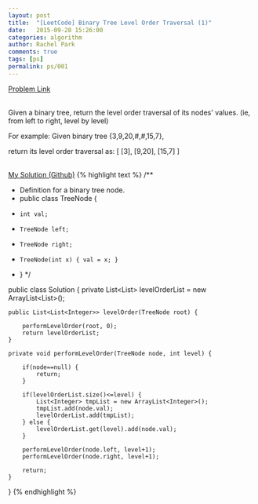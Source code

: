 ```yaml
---
layout: post
title:  "[LeetCode] Binary Tree Level Order Traversal (1)"
date:   2015-09-28 15:26:00
categories: algorithm
author: Rachel Park
comments: true
tags: [ps]
permalink: ps/001
---
```



<a href='https://leetcode.com/problems/binary-tree-level-order-traversal/'>Problem Link</a>
<br/><br/>

Given a binary tree, return the level order traversal of its nodes' values. (ie, from left to right, level by level)

For example:
Given binary tree {3,9,20,#,#,15,7},

return its level order traversal as:
[
  [3],
  [9,20],
  [15,7]
]
<br/><br/>

<a href='https://github.com/mjpark03/leetcode/blob/master/binary-tree-level-order-traversal.java'>My Solution (Github)</a>
{% highlight text %}
/**
 * Definition for a binary tree node.
 * public class TreeNode {
 *     int val;
 *     TreeNode left;
 *     TreeNode right;
 *     TreeNode(int x) { val = x; }
 * }
 */


public class Solution {
    private List<List<Integer>> levelOrderList = new ArrayList<List<Integer>>();
    
    public List<List<Integer>> levelOrder(TreeNode root) {
        
        performLevelOrder(root, 0);
        return levelOrderList;
    }
    
    private void performLevelOrder(TreeNode node, int level) {
        
        if(node==null) {
            return;
        }
        
        if(levelOrderList.size()<=level) {
            List<Integer> tmpList = new ArrayList<Integer>();
            tmpList.add(node.val);
            levelOrderList.add(tmpList);
        } else {
            levelOrderList.get(level).add(node.val);
        }
        
        performLevelOrder(node.left, level+1);
        performLevelOrder(node.right, level+1);
        
        return;
    }
}
{% endhighlight %}

<!-- more -->

